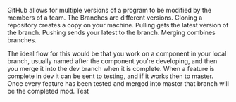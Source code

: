 GitHub allows for multiple versions of a program to be modified by the members
of a team. The Branches are different versions. Cloning a repository creates
a copy on your machine. Pulling gets the latest version of the branch. Pushing
sends your latest to the branch. Merging combines branches.

The ideal flow for this would be that you work on a component in your local
branch, usually named after the component you're developing, and then you merge
it into the dev branch when it is complete. When a feature is complete in dev it
can be sent to testing, and if it works then to master. Once every feature has
been tested and merged into master that branch will be the completed mod. 
Test